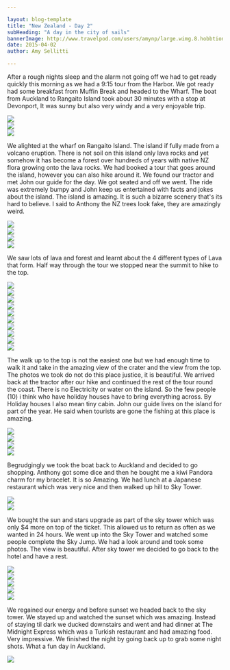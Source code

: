 ```yaml
---

layout: blog-template
title: "New Zealand - Day 2"
subHeading: "A day in the city of sails"
bannerImage: http://www.travelpod.com/users/amynp/large.wimg.8.hobbtion.jpg
date: 2015-04-02
author: Amy Sellitti

---
```



After a rough nights sleep and the alarm not going off we had to get ready quickly this morning as we had a 9:15 tour from the Harbor. We got ready had some breakfast from Muffin Break and headed to the Wharf. The boat from Auckland to Rangaito Island took about 30 minutes with a stop at Devonport, It was sunny but also very windy and a very enjoyable trip.

<div class="center-image"><img src="http://images.travelpod.com/users/amynp/8.1427987185.face-waiting-for-ferry.jpg" /></div>
<div class="center-image"><img src="http://images.travelpod.com/users/amynp/8.1427987185.auckland-from-boatnxz.jpg" /></div>
<div class="center-image"><img src="http://images.travelpod.com/users/amynp/8.1427987185.nz-flag.jpg" /></div>

We alighted at the wharf on Rangaito Island. The island if fully made from a volcano eruption. There is not soil on this island only lava rocks and yet somehow it has become a forest over hundreds of years with native NZ flora growing onto the lava rocks. We had booked a tour that goes around the island, however you can also hike around it. We found our tractor and met John our guide for the day. We got seated and off we went. The ride was extremely bumpy and John keep us entertained with facts and jokes about the island. The island is amazing. It is such a bizarre scenery that's its hard to believe. I said to Anthony the NZ trees look fake, they are amazingly weird. 

<div class="center-image"><img src="http://images.travelpod.com/users/amynp/8.1427987185.rangaito-island.jpg" /></div>
<div class="center-image"><img src="http://images.travelpod.com/users/amynp/8.1427987185.the-wharf-and-a-volcano.jpg" /></div>
<div class="center-image"><img src="http://images.travelpod.com/users/amynp/8.1427987185.beach-meets-volcano.jpg" /></div>
<div class="center-image"><img src="http://images.travelpod.com/users/amynp/8.1427987185.rangiato-island.jpg" /></div>

We saw lots of lava and forest and learnt about the 4 different types of Lava that form. Half way through the tour we stopped near the summit to hike to the top. 

<div class="center-image"><img src="http://images.travelpod.com/users/amynp/8.1427987185.the-summit.jpg" /></div>
<div class="center-image"><img src="http://images.travelpod.com/users/amynp/8.1427987185.start-of-the-walk.jpg" /></div>
<div class="center-image"><img src="http://images.travelpod.com/users/amynp/8.1427987185.view-from-halfway.jpg" /></div>
<div class="center-image"><img src="http://images.travelpod.com/users/amynp/8.1427987185.anthony-the-bird-watcher.jpg" /></div>
<div class="center-image"><img src="http://images.travelpod.com/users/amynp/8.1427987185.1-rangiato-island.jpg" /></div>
<div class="center-image"><img src="http://images.travelpod.com/users/amynp/8.1427987185.the-crater.jpg" /></div>
<div class="center-image"><img src="http://images.travelpod.com/users/amynp/8.1427987185.anth-and-crater.jpg" /></div>
<div class="center-image"><img src="http://images.travelpod.com/users/amynp/8.1427987185.me-and-crater.jpg" /></div>
<div class="center-image"><img src="http://images.travelpod.com/users/amynp/8.1427987185.view-from-top.jpg" /></div>
<div class="center-image"><img src="http://images.travelpod.com/users/amynp/8.1427987185.3-rangiato-island.jpg" /></div>

The walk up to the top is not the easiest one but we had enough time to walk it and take in the amazing view of the crater and the view from the top. The photos we took do not do this place justice, it is beautiful. We arrived back at the tractor after our hike and continued the rest of the tour round the coast. There is no Electricity or water on the island. So the few people (10) i think who have holiday houses have to bring everything across. By Holiday houses I also mean tiny cabin. John our guide lives on the island for part of the year. He said when tourists are gone the fishing at this place is amazing. 

<div class="center-image"><img src="http://images.travelpod.com/users/amynp/8.1427987185.anth-and-our-tractor.jpg" /></div>
<div class="center-image"><img src="http://images.travelpod.com/users/amynp/8.1427987185.hes-as-big-as-the-wheel.jpg" /></div>
<div class="center-image"><img src="http://images.travelpod.com/users/amynp/8.1427987185.they-look-like-fake-leaves.jpg" /></div>
<div class="center-image"><img src="http://images.travelpod.com/users/amynp/8.1427987185.empty-swimming-pool.jpg" /></div>


Begrudgingly we took the boat back to Auckland and decided to go shopping. Anthony got some dice and then he bought me a kiwi Pandora charm for my bracelet. It is so Amazing. We had lunch at a Japanese restaurant which was very nice and then walked up hill to Sky Tower.  

<div class="center-image"><img src="http://images.travelpod.com/users/amynp/8.1427987185.britomart-train-station.jpg" /></div>
<div class="center-image"><img src="http://images.travelpod.com/users/amynp/8.1427987185.sky-tower.jpg" /></div>


We bought the sun and stars upgrade as part of the sky tower which was only $4 more on top of the ticket. This allowed us to return as often as we wanted in 24 hours. We went up into the Sky Tower and watched some people complete the Sky Jump. We had a look around and took some photos. The view is beautiful. After sky tower we decided to go back to the hotel and have a rest. 

<div class="center-image"><img src="http://images.travelpod.com/users/amynp/8.1427987185.view-from-skytower.jpg" /></div>
<div class="center-image"><img src="http://images.travelpod.com/users/amynp/8.1427987185.anth-at-sky-tower.jpg" /></div>
<div class="center-image"><img src="http://images.travelpod.com/users/amynp/8.1427987185.sunset-from-sky-tower.jpg" /></div>
<div class="center-image"><img src="http://images.travelpod.com/users/amynp/8.1427987185.1-sunset-from-sky-tower.jpg" /></div>
<div class="center-image"><img src="http://images.travelpod.com/users/amynp/8.1427987185.sunset.jpg" /></div>

We regained our energy and before sunset we headed back to the sky tower. We stayed up and watched the sunset which was amazing. Instead of staying til dark we ducked downstairs and went and had dinner at The Midnight Express which was a Turkish restaurant and had amazing food. Very impressive. We finished the night by going back up to grab some night shots. What a fun day in Auckland.

<div class="center-image"><img src="http://images.travelpod.com/users/amynp/8.1427987185.us-with-auckland-behind.jpg" /></div>

